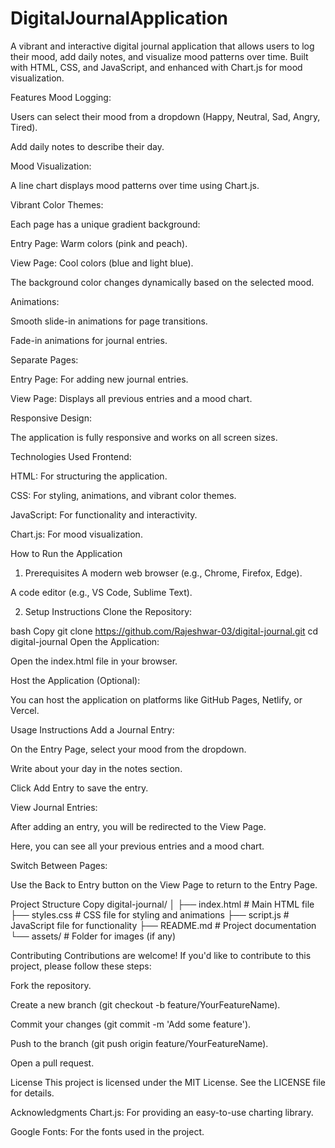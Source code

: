 # DigitalJournalApplication

A vibrant and interactive digital journal application that allows users to log their mood, add daily notes, and visualize mood patterns over time. Built with HTML, CSS, and JavaScript, and enhanced with Chart.js for mood visualization.

Features
Mood Logging:

Users can select their mood from a dropdown (Happy, Neutral, Sad, Angry, Tired).

Add daily notes to describe their day.

Mood Visualization:

A line chart displays mood patterns over time using Chart.js.

Vibrant Color Themes:

Each page has a unique gradient background:

Entry Page: Warm colors (pink and peach).

View Page: Cool colors (blue and light blue).

The background color changes dynamically based on the selected mood.

Animations:

Smooth slide-in animations for page transitions.

Fade-in animations for journal entries.

Separate Pages:

Entry Page: For adding new journal entries.

View Page: Displays all previous entries and a mood chart.

Responsive Design:

The application is fully responsive and works on all screen sizes.

Technologies Used
Frontend:

HTML: For structuring the application.

CSS: For styling, animations, and vibrant color themes.

JavaScript: For functionality and interactivity.

Chart.js: For mood visualization.

How to Run the Application
1. Prerequisites
A modern web browser (e.g., Chrome, Firefox, Edge).

A code editor (e.g., VS Code, Sublime Text).

2. Setup Instructions
Clone the Repository:

bash
Copy
git clone https://github.com/Rajeshwar-03/digital-journal.git
cd digital-journal
Open the Application:

Open the index.html file in your browser.

Host the Application (Optional):

You can host the application on platforms like GitHub Pages, Netlify, or Vercel.

Usage Instructions
Add a Journal Entry:

On the Entry Page, select your mood from the dropdown.

Write about your day in the notes section.

Click Add Entry to save the entry.

View Journal Entries:

After adding an entry, you will be redirected to the View Page.

Here, you can see all your previous entries and a mood chart.

Switch Between Pages:

Use the Back to Entry button on the View Page to return to the Entry Page.

Project Structure
Copy
digital-journal/
│
├── index.html          # Main HTML file
├── styles.css          # CSS file for styling and animations
├── script.js           # JavaScript file for functionality
├── README.md           # Project documentation
└── assets/             # Folder for images (if any)

Contributing
Contributions are welcome! If you'd like to contribute to this project, please follow these steps:

Fork the repository.

Create a new branch (git checkout -b feature/YourFeatureName).

Commit your changes (git commit -m 'Add some feature').

Push to the branch (git push origin feature/YourFeatureName).

Open a pull request.

License
This project is licensed under the MIT License. See the LICENSE file for details.

Acknowledgments
Chart.js: For providing an easy-to-use charting library.

Google Fonts: For the fonts used in the project.


